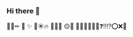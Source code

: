### Hi there 👋
🐥📒✏
🌟 <!-- ## -->
✨ <!-- #### -->
🌈☀🔥
🍋🍒🍰
🟡💛
💪🏻💪🤙🏻🤙❓‼⁉⭕❌💯

<!--
**Kang-SeoHyun/Kang-SeoHyun** is a ✨ _special_ ✨ repository because its `README.md` (this file) appears on your GitHub profile.

Here are some ideas to get you started:

- 🔭 I’m currently working on ...
- 🌱 I’m currently learning ...
- 👯 I’m looking to collaborate on ...
- 🤔 I’m looking for help with ...
- 💬 Ask me about ...
- 📫 How to reach me: ...
- 😄 Pronouns: ...
- ⚡ Fun fact: ...
-->
